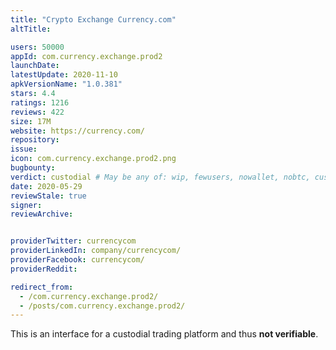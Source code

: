 ```yaml
---
title: "Crypto Exchange Currency.com"
altTitle: 

users: 50000
appId: com.currency.exchange.prod2
launchDate: 
latestUpdate: 2020-11-10
apkVersionName: "1.0.381"
stars: 4.4
ratings: 1216
reviews: 422
size: 17M
website: https://currency.com/
repository: 
issue: 
icon: com.currency.exchange.prod2.png
bugbounty: 
verdict: custodial # May be any of: wip, fewusers, nowallet, nobtc, custodial, nosource, nonverifiable, reproducible, bounty, defunct
date: 2020-05-29
reviewStale: true
signer: 
reviewArchive:


providerTwitter: currencycom
providerLinkedIn: company/currencycom/
providerFacebook: currencycom/
providerReddit: 

redirect_from:
  - /com.currency.exchange.prod2/
  - /posts/com.currency.exchange.prod2/
---
```



This is an interface for a custodial trading platform and thus **not
verifiable**.